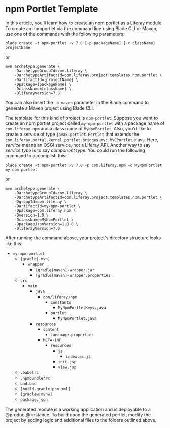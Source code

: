 # npm Portlet Template [](id=npm-portlet-template)

In this article, you'll learn how to create an npm portlet as a Liferay module.
To create an npmportlet via the command line using Blade CLI or Maven, use one
of the commands with the following parameters:

    blade create -t npm-portlet -v 7.0 [-p packageName] [-c className] projectName

or

    mvn archetype:generate \
        -DarchetypeGroupId=com.liferay \
        -DarchetypeArtifactId=com.liferay.project.templates.npm.portlet \
        -DartifactId=[projectName] \
        -Dpackage=[packageName] \
        -DclassName=[className] \
        -DliferayVersion=7.0

You can also insert the `-b maven` parameter in the Blade command to generate a
Maven project using Blade CLI.

The template for this kind of project is `npm-portlet`. Suppose you want to
create an npm portlet project called `my-npm-portlet` with a package name of
`com.liferay.npm` and a class name of `MyNpmPortlet`. Also, you'd like to create
a service of type `javax.portlet.Portlet` that extends the
`com.liferay.portal.kernel.portlet.bridges.mvc.MVCPortlet` class. Here,
*service* means an OSGi service, not a Liferay API. Another way to say *service
type* is to say *component type*. You could run the following command to
accomplish this:

    blade create -t npm-portlet -v 7.0 -p com.liferay.npm -c MyNpmPortlet my-npm-portlet

or

    mvn archetype:generate \
        -DarchetypeGroupId=com.liferay \
        -DarchetypeArtifactId=com.liferay.project.templates.npm.portlet \
        -DgroupId=com.liferay \
        -DartifactId=my-npm-portlet \
        -Dpackage=com.liferay.npm \
        -Dversion=1.0 \
        -DclassName=MyNpmPortlet \
        -DpackageJsonVersion=1.0.0 \
        -DliferayVersion=7.0

After running the command above, your project's directory structure looks like
this:

- `my-npm-portlet`
    - `[gradle|.mvn]`
        - `wrapper`
            - `[gradle|maven]-wrapper.jar`
            - `[gradle|maven]-wrapper.properties`
    - `src`
        - `main`
            - `java`
                - `com/liferay/npm`
                    - `constants`
                        - `MyNpmPortletKeys.java`
                    - `portlet`
                        - `MyNpmPortlet.java`
            - `resources`
                - `content`
                    - `Language.properties`
                - `META-INF`
                    - `resources`
                        - `js`
                            - `index.es.js`
                        - `init.jsp`
                        - `view.jsp`
    - `.babelrc`
    - `.npmbundlerrc`
    - `bnd.bnd`
    - `[build.gradle|pom.xml]`
    - `[gradlew|mvnw]`
    - `package.json`

The generated module is a working application and is deployable to a @product@
instance. To build upon the generated portlet, modify the project by adding
logic and additional files to the folders outlined above.
